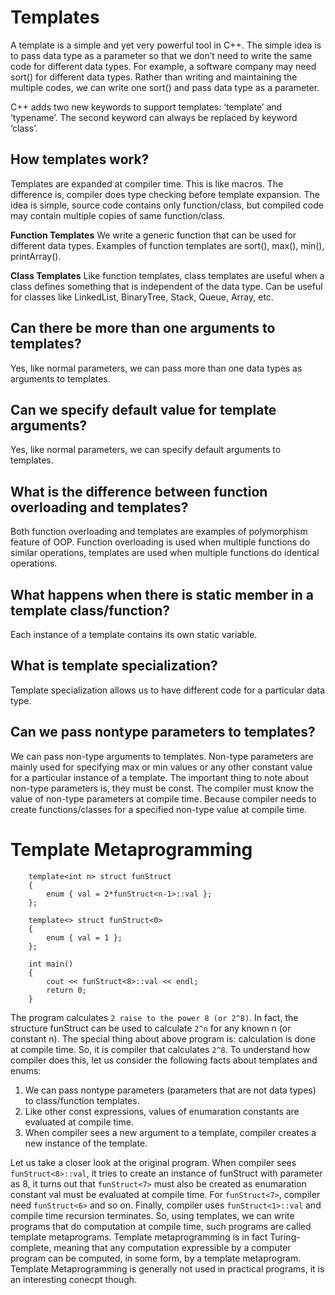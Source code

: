 # Templates
A template is a simple and yet very powerful tool in C++. The simple idea is to pass 
data type as a parameter so that we don’t need to write the same code for different 
data types.
For example, a software company may need sort() for different data types. Rather than 
writing and maintaining the multiple codes, we can write one sort() and pass data 
type as a parameter.

C++ adds two new keywords to support templates: ‘template’ and ‘typename’. The second 
keyword can always be replaced by keyword ‘class’.

## How templates work?
Templates are expanded at compiler time. This is like macros. The difference is, 
compiler does type checking before template expansion. The idea is simple, source 
code contains only function/class, but compiled code may contain multiple copies of 
same function/class.

**Function Templates** We write a generic function that can be used for different 
data types. Examples of function templates are sort(), max(), min(), printArray().

**Class Templates** Like function templates, class templates are useful when a class 
defines something that is independent of the data type. Can be useful for classes 
like LinkedList, BinaryTree, Stack, Queue, Array, etc.

## Can there be more than one arguments to templates?
Yes, like normal parameters, we can pass more than one data types as arguments to templates.

## Can we specify default value for template arguments?
Yes, like normal parameters, we can specify default arguments to templates.

## What is the difference between function overloading and templates?
Both function overloading and templates are examples of polymorphism feature of OOP. 
Function overloading is used when multiple functions do similar operations, templates 
are used when multiple functions do identical operations.

## What happens when there is static member in a template class/function?
Each instance of a template contains its own static variable. 

## What is template specialization?
Template specialization allows us to have different code for a particular data type.

## Can we pass nontype parameters to templates?
We can pass non-type arguments to templates. Non-type parameters are mainly used for 
specifying max or min values or any other constant value for a particular instance of 
a template. The important thing to note about non-type parameters is, they must be 
const. The compiler must know the value of non-type parameters at compile time. 
Because compiler needs to create functions/classes for a specified non-type value at 
compile time.

# Template Metaprogramming
```
    template<int n> struct funStruct 
    { 
        enum { val = 2*funStruct<n-1>::val }; 
    }; 
    
    template<> struct funStruct<0> 
    { 
        enum { val = 1 }; 
    }; 
    
    int main() 
    { 
        cout << funStruct<8>::val << endl; 
        return 0; 
    } 
```
The program calculates `2 raise to the power 8 (or 2^8)`. In fact, the structure 
funStruct can be used to calculate `2^n` for any known n (or constant n). The special 
thing about above program is: calculation is done at compile time. So, it is compiler 
that calculates `2^8`. To understand how compiler does this, let us consider the 
following facts about templates and enums:

1. We can pass nontype parameters (parameters that are not data types) to class/function templates.
1. Like other const expressions, values of enumaration constants are evaluated at compile time.
1. When compiler sees a new argument to a template, compiler creates a new instance of the template.

Let us take a closer look at the original program. When compiler sees 
`funStruct<8>::val`, it tries to create an instance of funStruct with parameter as 8, 
it turns out that `funStruct<7>` must also be created as enumaration constant val 
must be evaluated at compile time. For `funStruct<7>`, compiler need `funStruct<6>` 
and so on. Finally, compiler uses `funStruct<1>::val` and compile time recursion 
terminates. So, using templates, we can write programs that do computation at compile 
time, such programs are called template metaprograms. Template metaprogramming is in 
fact Turing-complete, meaning that any computation expressible by a computer program 
can be computed, in some form, by a template metaprogram. Template Metaprogramming is 
generally not used in practical programs, it is an interesting conecpt though.




